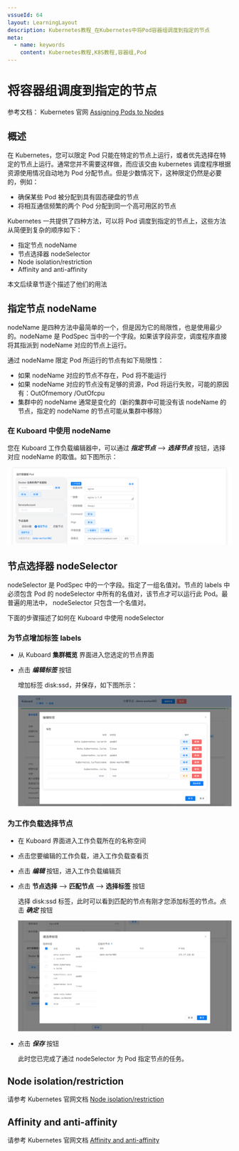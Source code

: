 ```yaml
---
vssueId: 64
layout: LearningLayout
description: Kubernetes教程_在Kubernetes中将Pod容器组调度到指定的节点
meta:
  - name: keywords
    content: Kubernetes教程,K8S教程,容器组,Pod
---
```


# 将容器组调度到指定的节点

<AdSenseTitle/>

参考文档： Kubernetes 官网 [Assigning Pods to Nodes](https://kubernetes.io/docs/concepts/configuration/assign-pod-node/)

## 概述

在 Kubernetes，您可以限定 Pod 只能在特定的节点上运行，或者优先选择在特定的节点上运行。通常您并不需要这样做，而应该交由 kubernetes 调度程序根据资源使用情况自动地为 Pod 分配节点。但是少数情况下，这种限定仍然是必要的，例如：
* 确保某些 Pod 被分配到具有固态硬盘的节点
* 将相互通信频繁的两个 Pod 分配到同一个高可用区的节点

Kubernetes 一共提供了四种方法，可以将 Pod 调度到指定的节点上，这些方法从简便到复杂的顺序如下：
* 指定节点 nodeName
* 节点选择器 nodeSelector <Badge text="Kubernetes 推荐用法" type="error"/>
* Node isolation/restriction
* Affinity and anti-affinity

本文后续章节逐个描述了他们的用法

## 指定节点 nodeName

nodeName 是四种方法中最简单的一个，但是因为它的局限性，也是使用最少的。nodeName 是 PodSpec 当中的一个字段。如果该字段非空，调度程序直接将其指派到 nodeName 对应的节点上运行。

通过 nodeName 限定 Pod 所运行的节点有如下局限性：

* 如果 nodeName 对应的节点不存在，Pod 将不能运行
* 如果 nodeName 对应的节点没有足够的资源，Pod 将运行失败，可能的原因有：OutOfmemory /OutOfcpu
* 集群中的 nodeName 通常是变化的（新的集群中可能没有该 nodeName 的节点，指定的 nodeName 的节点可能从集群中移除）

### 在 Kuboard 中使用 nodeName

您在 Kuboard 工作负载编辑器中，可以通过 ***指定节点*** --> ***选择节点*** 按钮，选择对应 nodeName 的取值。如下图所示：

![Kubernetes教程：将容器调度到指定节点-选择节点](./assign-pod-node.assets/image-20190908141039251.png)

## 节点选择器 nodeSelector

nodeSelector 是 PodSpec 中的一个字段。指定了一组名值对。节点的 labels 中必须包含 Pod 的 nodeSelector 中所有的名值对，该节点才可以运行此 Pod。最普遍的用法中， nodeSelector 只包含一个名值对。

下面的步骤描述了如何在 Kuboard 中使用 nodeSelector

### 为节点增加标签 labels

* 从 Kuboard **集群概览** 界面进入您选定的节点界面

* 点击 ***编辑标签*** 按钮

  增加标签 disk:ssd，并保存，如下图所示：

  ![Kubernetes教程：将容器调度到指定节点-为节点增加标签](./assign-pod-node.assets/image-20190908152121423.png)

### 为工作负载选择节点

* 在 Kuboard 界面进入工作负载所在的名称空间

* 点击您要编辑的工作负载，进入工作负载查看页

* 点击 ***编辑*** 按钮，进入工作负载编辑页

* 点击 **节点选择** --> **匹配节点** --> **选择标签** 按钮

  选择 disk:ssd 标签，此时可以看到匹配的节点有刚才您添加标签的节点。点击 ***确定*** 按钮

  ![Kubernetes教程：将容器调度到指定节点-选择标签](./assign-pod-node.assets/image-20190908152640876.png)

* 点击 ***保存*** 按钮

  此时您已完成了通过 nodeSelector 为 Pod 指定节点的任务。

## Node isolation/restriction <Badge text="Kuboard 暂不支持" type="warn"/>

请参考 Kubernetes 官网文档 [Node isolation/restriction](https://kubernetes.io/docs/concepts/configuration/assign-pod-node/#node-isolation-restriction)

## Affinity and anti-affinity <Badge text="Kuboard 暂不支持" type="warn"/>

请参考 Kubernetes 官网文档 [Affinity and anti-affinity](https://kubernetes.io/docs/concepts/configuration/assign-pod-node/#affinity-and-anti-affinity)
